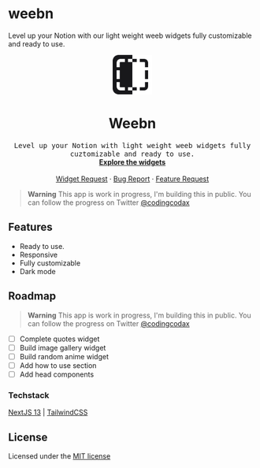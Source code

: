 # weebn

Level up your Notion with our light weight weeb widgets fully customizable and ready to use.

<p align='center'>
  <a href='https://github.com/codingcodax/weebn'>
    <img src='./.github/assets/logo.png' width='80' height='80' />
  </a>

  <h1 align='center'>Weebn</h1>

  <p align='center'>
    <samp>Level up your Notion with light weight weeb widgets fully cuztomizable and ready to use.</samp>
    <br />
    <a href='https://weebn.vercel.app/' rel='noopener noreferrer' target='_blank'><strong>Explore the widgets</strong></a>
    <br />
    <br />
    <a href='https://github.com/codingcodax/weebn/discussions/'>Widget Request</a>
    ·
    <a href='https://github.com/codingcodax/weebn/issues/'>Bug Report</a>
    ·
    <a href='https://github.com/codingcodax/weebn/issues/'>Feature Request</a>
  </p>
</p>

> **Warning**
> This app is work in progress, I'm building this in public. You can follow the progress on Twitter [@codingcodax](https://twitter.com/codingcodax)

## Features

- Ready to use.
- Responsive
- Fully customizable
- Dark mode

## Roadmap

> **Warning**
> This app is work in progress, I'm building this in public. You can follow the progress on Twitter [@codingcodax](https://twitter.com/codingcodax)

- [ ] Complete quotes widget
- [ ] Build image gallery widget
- [ ] Build random anime widget
- [ ] Add how to use section
- [ ] Add head components

### Techstack

[NextJS 13](https://nextjs.org/) | [TailwindCSS](https://tailwindcss.com/)

## License

Licensed under the [MIT license](./LICENSE.md)
